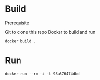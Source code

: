 


# Build

Prerequisite

Git to clone this repo
Docker to build and run

`docker build .`

# Run

`docker run --rm -i -t 93a576474dbd`